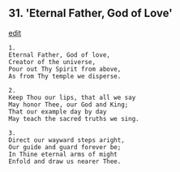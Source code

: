 
## 31.  'Eternal Father, God of Love'
[edit](https://docs.google.com/document/d/1OpdkaFu4m-EsVa4CgR2aOLxwcybRa8I5/edit?mode=html)




    1.
    Eternal Father, God of love, 
    Creator of the universe, 
    Pour out Thy Spirit from above, 
    As from Thy temple we disperse. 

    2.
    Keep Thou our lips, that all we say 
    May honor Thee, our God and King; 
    That our example day by day 
    May teach the sacred truths we sing. 

    3.
    Direct our wayward steps aright, 
    Our guide and guard forever be; 
    In Thine eternal arms of might 
    Enfold and draw us nearer Thee.
